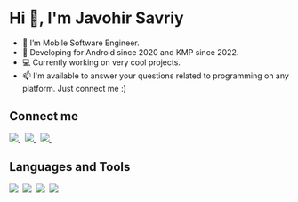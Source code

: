 # Hi 👋, I'm Javohir Savriy

- 📱 I’m Mobile Software Engineer.
- 🤯 Developing for Android since 2020 and KMP since 2022.
- 💻 Currently working on very cool projects.
- 📫 I'm available to answer your questions related to programming on any platform. Just connect me :)

## Connect me

<a href="https://www.linkedin.com/in/sjavokhir/">
  <img src="https://img.shields.io/badge/linkedin-%230077B5.svg?&style=for-the-badge&logo=linkedin&logoColor=white" />
</a>&nbsp;
<a href="mailto:javokhirdev@gmail.com">
  <img src="https://img.shields.io/badge/gmail-D14836?style=for-the-badge&logo=gmail&logoColor=white" />
</a>&nbsp;
<a href="https://telegram.me/sjavokhir">
  <img src="https://img.shields.io/badge/telegram-1DA1F2?style=for-the-badge&logo=telegram&logoColor=white" />    
</a>&nbsp;

## Languages and Tools
<img  src="https://img.shields.io/badge/Android-4CAF50?style=for-the-badge&logo=android&logoColor=white">&nbsp;
<img  src="https://img.shields.io/badge/Kotlin-8382E3?style=for-the-badge&logo=kotlin&logoColor=white">&nbsp;
<img  src="https://img.shields.io/badge/iOS-727272?style=for-the-badge&logo=ios&logoColor=white">&nbsp;
<img  src="https://img.shields.io/badge/Swift-DE5D43?style=for-the-badge&logo=swift&logoColor=white">&nbsp;
